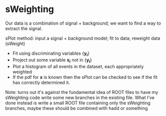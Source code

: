 sWeighting
==========

Our data is a combination of signal + background; we want to find a way to extract the signal.

sPlot method: input a signal + background model; fit to data; reweight data (sWeight)

 * Fit using discriminating variables {**y<sub>i</sub>**}
 * Project out some variable **x<sub>i</sub>** not in {**y<sub>i</sub>**}
 * Plot a histogram of all events in the dataset, each appropriately weighted
 * If the pdf for **x** is known then the sPlot can be checked to see if the fit has correctly determined it.


 Note: turns out it's against the fundamental idea of ROOT files to have my sWeighting code write some new branches in the existing file. What I've done instead is write a small ROOT file containing only the sWeighting branches, maybe these should be combined with hadd or something
